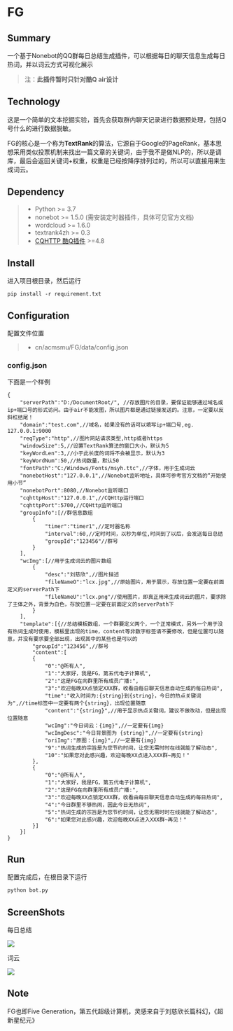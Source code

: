 # FG 

## Summary

一个基于Nonebot的QQ群每日总结生成插件，可以根据每日的聊天信息生成每日热词，并以词云方式可视化展示
>  注：**此插件暂时只针对酷Q air设计**

## Technology

这是一个简单的文本挖掘实验，首先会获取群内聊天记录进行数据预处理，包括Q号什么的进行数据脱敏。

FG的核心是一个称为**TextRank**的算法，它源自于Google的PageRank，基本思想采用类似投票机制来找出一篇文章的关键词，由于我不是做NLP的，所以是调库，最后会返回关键词+权重，权重是已经按降序排列过的，所以可以直接用来生成词云。


## Dependency

> * Python >= 3.7
> * nonebot >= 1.5.0 (需安装定时器插件，具体可见官方文档)
> * wordcloud >= 1.6.0
> * textrank4zh >= 0.3
> * [CQHTTP 酷Q插件](https://cqhttp.cc/docs/4.14/#/) >=4.8

## Install

进入项目根目录，然后运行
```
pip install -r requirement.txt
```

## Configuration
配置文件位置
> * cn/acmsmu/FG/data/config.json

### config.json

下面是一个样例

```
{
    "serverPath":"D:/DocumentRoot/", //存放图片的目录，要保证能够通过域名或ip+端口号的形式访问。由于air不能发图，所以图片都是通过链接发送的。注意，一定要以反斜杠结尾！
    "domain":"test.com",//域名，如果没有的话可以填写ip+端口号,eg. 127.0.0.1:9000
    "reqType":"http",//图片网站请求类型,http或者https
    "windowSize":5,//设置TextRank算法的窗口大小，默认为5
    "keyWordLen":3,//小于此长度的词将不会被显示，默认为3
    "keyWordNum":50,//热词数量，默认50
    "fontPath":"C:/Windows/Fonts/msyh.ttc",//字体，用于生成词云
    "nonebotHost":"127.0.0.1",//Nonebot监听地址，具体可参考官方文档的“开始使用小节”
    "nonebotPort":8080,//Nonebot监听端口
    "cqhttpHost":"127.0.0.1",//CQHttp运行端口
    "cqhttpPort":5700,//CQHttp监听端口
    "groupInfo":[//群信息数组
        {
            "timer":"timer1",//定时器名称
            "interval":60,//定时时间，以秒为单位,时间到了以后，会发送每日总结
            "groupId":"123456"//群号
        }
    ],
    "wcImg":[//用于生成词云的图片数组
        {
            "desc":"刘慈欣",//图片描述
            "fileNameO":"lcx.jpg",//原始图片，用于展示，存放位置一定要在前面定义的serverPath下
            "fileNameU":"lcx.png"//使用图片，即真正用来生成词云的图片，要求除了主体之外，背景为白色，存放位置一定要在前面定义的serverPath下
        }
    ],
    "template":[{//总结模板数组，一个群要定义两个，一个正常模式，另外一个用于没有热词生成时使用，模板里出现的time，content等非数字标签请不要修改，但是位置可以随意，并没有要求要全部出现，出现其中的某些也是可以的
        "groupId":"123456",//群号
        "content":[
        {
            "0":"@所有人",
            "1":"大家好，我是FG，第五代电子计算机",
            "2":"这是FG在向群里所有成员广播:",
            "3":"欢迎每晚XX点锁定XXX群，收看由每日聊天信息自动生成的每日热词",
            "time":"收入时间为:{string}到{string}，今日的热点关键词为",//time标签中一定要有两个{string}，出现位置随意
            "content":"{string}",//用于显示热点关键词，建议不做改动，但是出现位置随意
            "wcImg":"今日词云：{img}",//一定要有{img}
            "wcImgDesc":"今日背景图为 {string}",//一定要有{string}
            "oriImg":"原图：{img}",//一定要有{img}
            "9":"热词生成的宗旨是为您节约时间，让您无需时时在线就能了解动态",
            "10":"如果您对此感兴趣，欢迎每晚XX点进入XXX群~再见！"
        },
        {
            "0":"@所有人",
            "1":"大家好，我是FG，第五代电子计算机",
            "2":"这是FG在向群里所有成员广播:",
            "3":"欢迎每晚XX点锁定XXX群，收看由每日聊天信息自动生成的每日热词",
            "4":"今日群里不够热闹，因此今日无热词",
            "5":"热词生成的宗旨是为您节约时间，让您无需时时在线就能了解动态",
            "6":"如果您对此感兴趣，欢迎每晚XX点进入XXX群~再见！"
        }]
    }]
}
```
## Run
配置完成后，在根目录下运行
```python
python bot.py
```

## ScreenShots
每日总结

![](https://blog.acmsmu.cn/wp-content/uploads/2020/04/20200407000945.png)

词云

![](https://blog.acmsmu.cn/wp-content/uploads/2020/04/20200407001508.png)

## Note
FG也即Five Generation，第五代超级计算机，灵感来自于刘慈欣长篇科幻，《超新星纪元》
